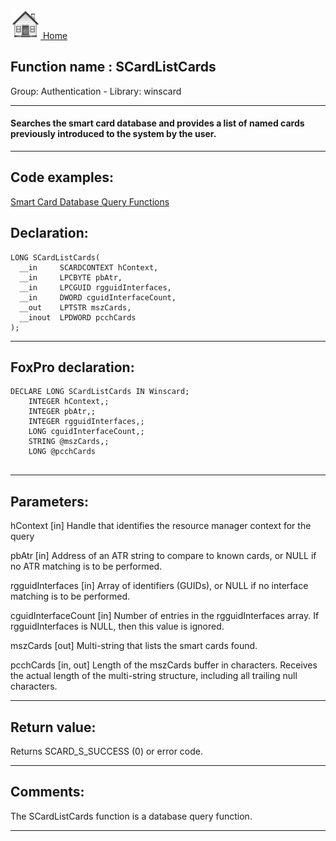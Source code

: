 [<img src="../../images/home.png"> Home ](https://github.com/VFPX/Win32API)  

## Function name : SCardListCards
Group: Authentication - Library: winscard    
***  


#### Searches the smart card database and provides a list of named cards previously introduced to the system by the user.
***  


## Code examples:
[Smart Card Database Query Functions](../../samples/sample_539.md)  

## Declaration:
```foxpro  
LONG SCardListCards(
  __in     SCARDCONTEXT hContext,
  __in     LPCBYTE pbAtr,
  __in     LPCGUID rgguidInterfaces,
  __in     DWORD cguidInterfaceCount,
  __out    LPTSTR mszCards,
  __inout  LPDWORD pcchCards
);  
```  
***  


## FoxPro declaration:
```foxpro  
DECLARE LONG SCardListCards IN Winscard;
	INTEGER hContext,;
	INTEGER pbAtr,;
	INTEGER rgguidInterfaces,;
	LONG cguidInterfaceCount,;
	STRING @mszCards,;
	LONG @pcchCards
  
```  
***  


## Parameters:
hContext [in]
Handle that identifies the resource manager context for the query

pbAtr [in]
Address of an ATR string to compare to known cards, or NULL if no ATR matching is to be performed.

rgguidInterfaces [in]
Array of identifiers (GUIDs), or NULL if no interface matching is to be performed.

cguidInterfaceCount [in]
Number of entries in the rgguidInterfaces array. If rgguidInterfaces is NULL, then this value is ignored.

mszCards [out]
Multi-string that lists the smart cards found.

pcchCards [in, out]
Length of the mszCards buffer in characters. Receives the actual length of the multi-string structure, including all trailing null characters.  
***  


## Return value:
Returns SCARD_S_SUCCESS (0) or error code.  
***  


## Comments:
The SCardListCards function is a database query function.  
  
***  

